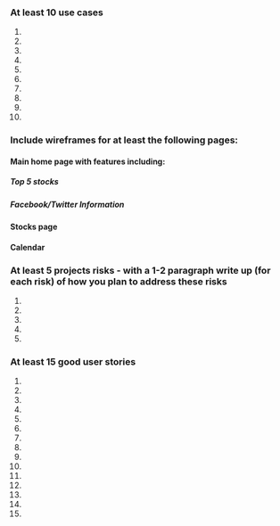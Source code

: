 ### At least 10 use cases

1.
2.
3.
4.
5.
6.
7.
8.
9.
10.

### Include wireframes for at least the following pages:
#### Main home page with features including:
        
##### Top 5 stocks

##### Facebook/Twitter Information

#### Stocks page

#### Calendar
    
    
    
### At least 5 projects risks - with a 1-2 paragraph write up (for each risk) of how you plan to address these risks
1.
2.
3.
4.
5.



### At least 15 good user stories
1.
2.
3.
4.
5.
6.
7.
8.
9.
10.
11.
12.
13.
14.
15.
